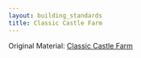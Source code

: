 ```yaml
---
layout: building_standards
title: Classic Castle Farm
---
```


Original Material: [Classic Castle Farm](http://www.classic-castle.com/ccc/farmstandard.html)
